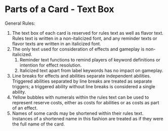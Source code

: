 # Parts of a Card - Text Box

General Rules:&#x20;

1. The text box of each card is reserved for rules text as well as flavor text. Rules text is written in a non-italicized font, and any reminder texts or flavor texts are written in an italicized font.
2. The only text used for consideration of effects and gameplay is non-italicized.
   1. Reminder text functions to remind players of keyword definitions or intention for effect resolution.
   2. Italicized text apart from label keywords has no impact on gameplay.
3. Line breaks for effects and abilities separate independent abilities. Triggered abilities separated by line breaks are treated as separate triggers; a triggered ability without line breaks is considered a single ability.
4. Yellow bubbles with numerals within the rules text can be used to represent reserve costs, either as costs for abilities or as costs as part of an effect.
5. Names of some cards may be shortened within their rules text. Instances of a shortened name in this fashion are treated as if they were the full name of the card.

